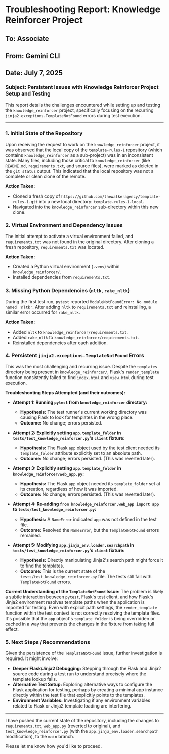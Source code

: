 # Troubleshooting Report: Knowledge Reinforcer Project

## To: Associate
## From: Gemini CLI
## Date: July 7, 2025

### Subject: Persistent Issues with Knowledge Reinforcer Project Setup and Testing

This report details the challenges encountered while setting up and testing the `knowledge_reinforcer` project, specifically focusing on the recurring `jinja2.exceptions.TemplateNotFound` errors during test execution.

---

### 1. Initial State of the Repository

Upon receiving the request to work on the `knowledge_reinforcer` project, it was observed that the local copy of the `template-rules-1` repository (which contains `knowledge_reinforcer` as a sub-project) was in an inconsistent state. Many files, including those critical to `knowledge_reinforcer` (like `README.md`, `requirements.txt`, and source files), were marked as deleted in the `git status` output. This indicated that the local repository was not a complete or clean clone of the remote.

**Action Taken:**
*   Cloned a fresh copy of `https://github.com/thewalkeragency/template-rules-1.git` into a new local directory: `template-rules-1-local`.
*   Navigated into the `knowledge_reinforcer` sub-directory within this new clone.

### 2. Virtual Environment and Dependency Issues

The initial attempt to activate a virtual environment failed, and `requirements.txt` was not found in the original directory. After cloning a fresh repository, `requirements.txt` was located.

**Action Taken:**
*   Created a Python virtual environment (`.venv`) within `knowledge_reinforcer/`.
*   Installed dependencies from `requirements.txt`.

### 3. Missing Python Dependencies (`nltk`, `rake_nltk`)

During the first test run, `pytest` reported `ModuleNotFoundError: No module named 'nltk'`. After adding `nltk` to `requirements.txt` and reinstalling, a similar error occurred for `rake_nltk`.

**Action Taken:**
*   Added `nltk` to `knowledge_reinforcer/requirements.txt`.
*   Added `rake_nltk` to `knowledge_reinforcer/requirements.txt`.
*   Reinstalled dependencies after each addition.

### 4. Persistent `jinja2.exceptions.TemplateNotFound` Errors

This was the most challenging and recurring issue. Despite the `templates` directory being present in `knowledge_reinforcer/`, Flask's `render_template` function consistently failed to find `index.html` and `view.html` during test execution.

**Troubleshooting Steps Attempted (and their outcomes):**

*   **Attempt 1: Running `pytest` from `knowledge_reinforcer` directory:**
    *   **Hypothesis:** The test runner's current working directory was causing Flask to look for templates in the wrong place.
    *   **Outcome:** No change; errors persisted.

*   **Attempt 2: Explicitly setting `app.template_folder` in `tests/test_knowledge_reinforcer.py`'s `client` fixture:**
    *   **Hypothesis:** The Flask `app` object used by the test client needed its `template_folder` attribute explicitly set to an absolute path.
    *   **Outcome:** No change; errors persisted. (This was reverted later).

*   **Attempt 3: Explicitly setting `app.template_folder` in `knowledge_reinforcer/web_app.py`:**
    *   **Hypothesis:** The Flask `app` object needed its `template_folder` set at its creation, regardless of how it was imported.
    *   **Outcome:** No change; errors persisted. (This was reverted later).

*   **Attempt 4: Re-adding `from knowledge_reinforcer.web_app import app` to `tests/test_knowledge_reinforcer.py`:**
    *   **Hypothesis:** A `NameError` indicated `app` was not defined in the test file.
    *   **Outcome:** Resolved the `NameError`, but the `TemplateNotFound` errors remained.

*   **Attempt 5: Modifying `app.jinja_env.loader.searchpath` in `tests/test_knowledge_reinforcer.py`'s `client` fixture:**
    *   **Hypothesis:** Directly manipulating Jinja2's search path might force it to find the templates.
    *   **Outcome:** This is the current state of the `tests/test_knowledge_reinforcer.py` file. The tests still fail with `TemplateNotFound` errors.

**Current Understanding of the `TemplateNotFound` Issue:**
The problem is likely a subtle interaction between `pytest`, Flask's test client, and how Flask's Jinja2 environment resolves template paths when the application is imported for testing. Even with explicit path settings, the `render_template` function within the test context is not correctly resolving the template files. It's possible that the `app` object's `template_folder` is being overridden or cached in a way that prevents the changes in the fixture from taking full effect.

### 5. Next Steps / Recommendations

Given the persistence of the `TemplateNotFound` issue, further investigation is required. It might involve:

*   **Deeper Flask/Jinja2 Debugging:** Stepping through the Flask and Jinja2 source code during a test run to understand precisely where the template lookup fails.
*   **Alternative Test Setup:** Exploring alternative ways to configure the Flask application for testing, perhaps by creating a minimal app instance directly within the test file that explicitly points to the templates.
*   **Environment Variables:** Investigating if any environment variables related to Flask or Jinja2 template loading are interfering.

---

I have pushed the current state of the repository, including the changes to `requirements.txt`, `web_app.py` (reverted to original), and `test_knowledge_reinforcer.py` (with the `app.jinja_env.loader.searchpath` modification), to the `main` branch.

Please let me know how you'd like to proceed.

